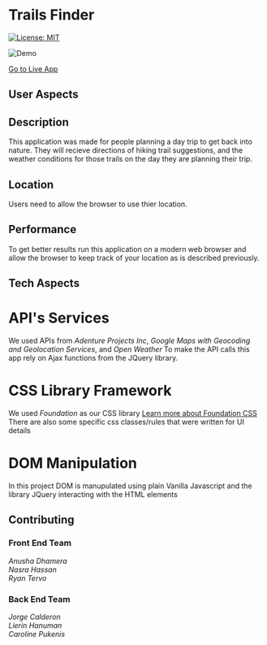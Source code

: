 # Trails Finder

[![License: MIT](https://img.shields.io/badge/License-MIT-yellow.svg)](https://opensource.org/licenses/MIT)

![Demo](./assets/trails-finder.gif)

[Go to Live App](https://jlcalderon.github.io/project-1/)

## User Aspects
## Description
This application was made for people planning a day trip to get back into nature. They will recieve directions of hiking trail suggestions, and the weather conditions for those trails on the day they are planning their trip. 

## Location
Users need to allow the browser to use thier location.

## Performance
To get better results run this application on a modern web browser and allow the browser to keep track of your location as is described previously. 

## Tech Aspects
# API's Services
We used APIs from *Adenture Projects Inc*, *Google Maps with Geocoding and Geolocation Services*, and *Open Weather*
To make the API calls this app rely on Ajax functions from the JQuery library.

# CSS Library Framework 
We used *Foundation* as our CSS library [Learn more about Foundation CSS](https://get.foundation/)
There are also some specific css classes/rules that were written for UI details

# DOM Manipulation
In this project DOM is manupulated using plain Vanilla Javascript and the library JQuery interacting with the HTML elements 

## Contributing
### Front End Team
*Anusha Dhamera*<br>
*Nasra Hassan*<br>
*Ryan Tervo*<br>
### Back End Team
*Jorge Calderon*<br>
*Lierin Hanuman*<br>
*Caroline Pukenis*<br>
